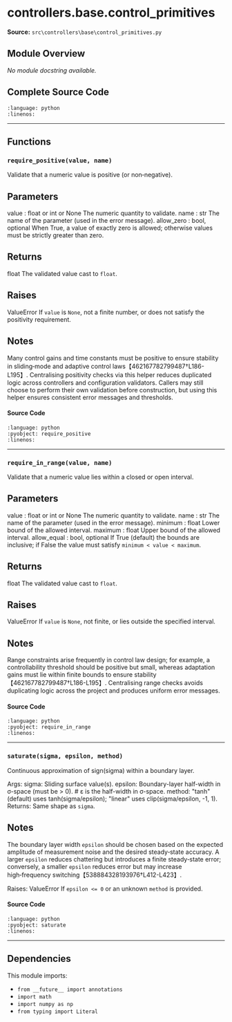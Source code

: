 # controllers.base.control_primitives

**Source:** `src\controllers\base\control_primitives.py`

## Module Overview

*No module docstring available.*

## Complete Source Code

```{literalinclude} ../../../src/controllers/base/control_primitives.py
:language: python
:linenos:
```

---

## Functions

### `require_positive(value, name)`

Validate that a numeric value is positive (or non‑negative).

Parameters
----------
value : float or int or None
    The numeric quantity to validate.
name : str
    The name of the parameter (used in the error message).
allow_zero : bool, optional
    When True, a value of exactly zero is allowed; otherwise values must
    be strictly greater than zero.

Returns
-------
float
    The validated value cast to ``float``.

Raises
------
ValueError
    If ``value`` is ``None``, not a finite number, or does not satisfy
    the positivity requirement.

Notes
-----
Many control gains and time constants must be positive to ensure
stability in sliding‑mode and adaptive control laws【462167782799487†L186-L195】.
Centralising positivity checks via this helper reduces duplicated logic
across controllers and configuration validators.  Callers may still
choose to perform their own validation before construction, but using
this helper ensures consistent error messages and thresholds.

#### Source Code

```{literalinclude} ../../../src/controllers/base/control_primitives.py
:language: python
:pyobject: require_positive
:linenos:
```

---

### `require_in_range(value, name)`

Validate that a numeric value lies within a closed or open interval.

Parameters
----------
value : float or int or None
    The numeric quantity to validate.
name : str
    The name of the parameter (used in the error message).
minimum : float
    Lower bound of the allowed interval.
maximum : float
    Upper bound of the allowed interval.
allow_equal : bool, optional
    If True (default) the bounds are inclusive; if False the value
    must satisfy ``minimum < value < maximum``.

Returns
-------
float
    The validated value cast to ``float``.

Raises
------
ValueError
    If ``value`` is ``None``, not finite, or lies outside the
    specified interval.

Notes
-----
Range constraints arise frequently in control law design; for
example, a controllability threshold should be positive but small,
whereas adaptation gains must lie within finite bounds to ensure
stability【462167782799487†L186-L195】.  Centralising range checks
avoids duplicating logic across the project and produces uniform
error messages.

#### Source Code

```{literalinclude} ../../../src/controllers/base/control_primitives.py
:language: python
:pyobject: require_in_range
:linenos:
```

---

### `saturate(sigma, epsilon, method)`

Continuous approximation of sign(sigma) within a boundary layer.

Args:
    sigma: Sliding surface value(s).
    epsilon: Boundary-layer half-width in σ-space (must be > 0).  # ε is the half-width in σ-space.
    method: "tanh" (default) uses tanh(sigma/epsilon);
            "linear" uses clip(sigma/epsilon, -1, 1).
Returns:
    Same shape as `sigma`.

Notes
-----
The boundary layer width ``epsilon`` should be chosen based on the
expected amplitude of measurement noise and the desired steady‑state
accuracy.  A larger ``epsilon`` reduces chattering but introduces
a finite steady‑state error; conversely, a smaller ``epsilon`` reduces
error but may increase high‑frequency switching【538884328193976†L412-L423】.

Raises:
    ValueError
        If ``epsilon <= 0`` or an unknown ``method`` is provided.

#### Source Code

```{literalinclude} ../../../src/controllers/base/control_primitives.py
:language: python
:pyobject: saturate
:linenos:
```

---

## Dependencies

This module imports:

- `from __future__ import annotations`
- `import math`
- `import numpy as np`
- `from typing import Literal`
